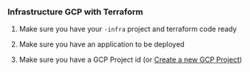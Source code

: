 ### Infrastructure GCP with Terraform

1. Make sure you have your `-infra` project and terraform code ready

2. Make sure you have an application to be deployed

3. Make sure you have a GCP Project id (or [Create a new GCP Project](https://github.com/techops-intranet-knowledge-management/readme/blob/3ab30e7d5cc63979bbb9aa0ecefbf4f5313a2a9e/infra/GCP_PROJECT.md))
